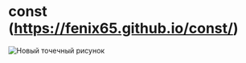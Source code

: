 # const (https://fenix65.github.io/const/)
![Новый точечный рисунок](https://user-images.githubusercontent.com/96626872/233127215-eb76da8a-66df-4e11-a797-3f29dd298e37.png)

